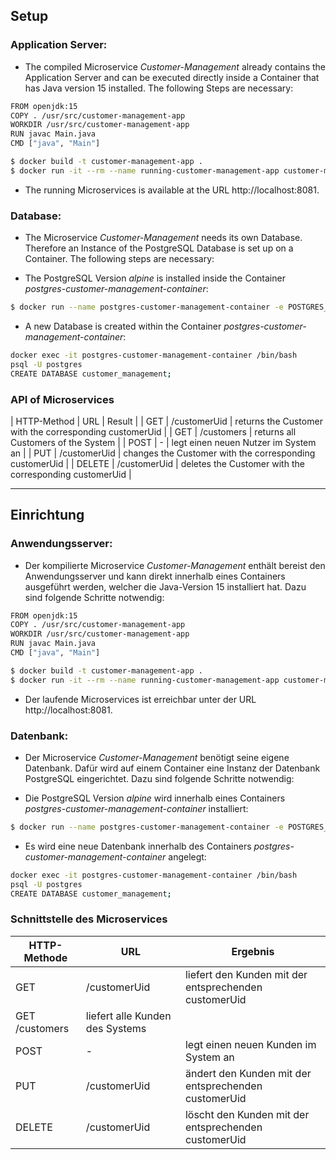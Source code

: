 ## Setup

### Application Server:
* The compiled Microservice *Customer-Management* already contains the Application Server and can be executed directly inside a Container that has Java version 15 installed. The following Steps are necessary:

```sh
FROM openjdk:15
COPY . /usr/src/customer-management-app
WORKDIR /usr/src/customer-management-app
RUN javac Main.java
CMD ["java", "Main"]
```

```sh
$ docker build -t customer-management-app .
$ docker run -it --rm --name running-customer-management-app customer-management-app
```

* The running Microservices is available at the URL http://localhost:8081.

### Database:

* The Microservice *Customer-Management* needs its own Database. Therefore an Instance of the PostgreSQL Database is set up on a Container. The following steps are necessary:

* The PostgreSQL Version *alpine* is installed inside the Container *postgres-customer-management-container*:

```sh
$ docker run --name postgres-customer-management-container -e POSTGRES_PASSWORD=customer-management -d -p 5433:5432 postgres:alpine
```

* A new Database is created within the Container *postgres-customer-management-container*:

```sh
docker exec -it postgres-customer-management-container /bin/bash
psql -U postgres
CREATE DATABASE customer_management;
```

### API of Microservices
| HTTP-Method | URL | Result |
| GET | /customerUid | returns the Customer with the corresponding customerUid |
| GET | /customers | returns all Customers of the System |
| POST | - | legt einen neuen Nutzer im System an |
| PUT | /customerUid | changes the Customer with the corresponding customerUid |
| DELETE | /customerUid | deletes the Customer with the corresponding customerUid |
___

## Einrichtung
### Anwendungsserver:

* Der kompilierte Microservice *Customer-Management* enthält bereist den Anwendungsserver und kann direkt innerhalb eines Containers ausgeführt werden, welcher die Java-Version 15 installiert hat. Dazu sind folgende Schritte notwendig:

```sh
FROM openjdk:15
COPY . /usr/src/customer-management-app
WORKDIR /usr/src/customer-management-app
RUN javac Main.java
CMD ["java", "Main"]
```

```sh
$ docker build -t customer-management-app .
$ docker run -it --rm --name running-customer-management-app customer-management-app
```

* Der laufende Microservices ist erreichbar unter der URL http://localhost:8081.

### Datenbank:

* Der Microservice *Customer-Management* benötigt seine eigene Datenbank. Dafür wird auf einem Container eine Instanz der Datenbank PostgreSQL eingerichtet. Dazu sind folgende Schritte notwendig:

* Die PostgreSQL Version *alpine* wird innerhalb eines Containers *postgres-customer-management-container* installiert:

```sh
$ docker run --name postgres-customer-management-container -e POSTGRES_PASSWORD=customer-management -d -p 5433:5432 postgres:alpine
```

* Es wird eine neue Datenbank innerhalb des Containers *postgres-customer-management-container* angelegt:

```sh
docker exec -it postgres-customer-management-container /bin/bash
psql -U postgres
CREATE DATABASE customer_management;
```

### Schnittstelle des Microservices

| HTTP-Methode | URL | Ergebnis |
| --- | --- | --- |
| GET | /customerUid | liefert den Kunden mit der entsprechenden customerUid |
| GET /customers | liefert alle Kunden des Systems |
| POST | - | legt einen neuen Kunden im System an |
| PUT | /customerUid | ändert den Kunden mit der entsprechenden customerUid |
| DELETE | /customerUid | löscht den Kunden mit der entsprechenden customerUid |
